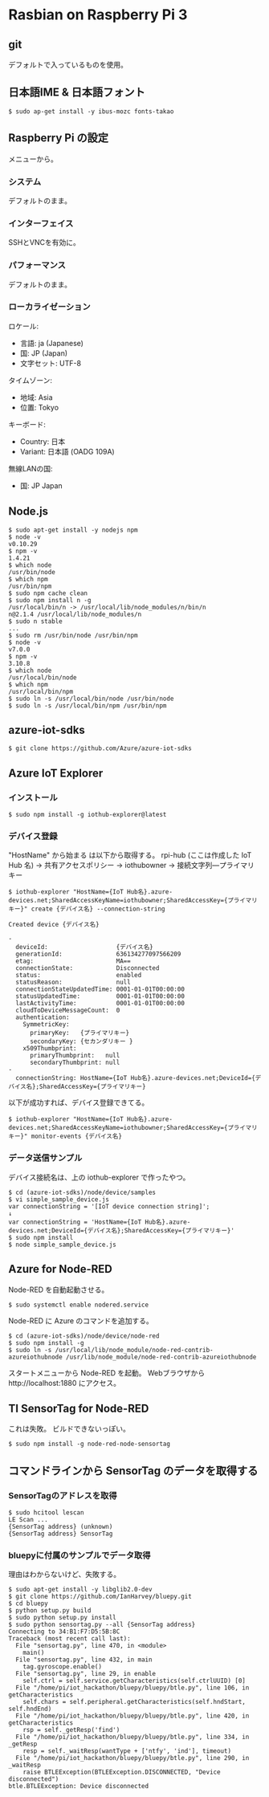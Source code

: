 # Rasbian on Raspberry Pi 3

## git

デフォルトで入っているものを使用。

## 日本語IME & 日本語フォント

    $ sudo ap-get install -y ibus-mozc fonts-takao

## Raspberry Pi の設定

メニューから。

### システム

デフォルトのまま。

### インターフェイス

SSHとVNCを有効に。

### パフォーマンス

デフォルトのまま。

### ローカライゼーション

ロケール:
* 言語: ja (Japanese)
* 国: JP (Japan)
* 文字セット: UTF-8

タイムゾーン:
* 地域: Asia
* 位置: Tokyo

キーボード:
* Country: 日本
* Variant: 日本語 (OADG 109A)

無線LANの国:
* 国: JP Japan

## Node.js

    $ sudo apt-get install -y nodejs npm
    $ node -v
    v0.10.29
    $ npm -v
    1.4.21
    $ which node
    /usr/bin/node
    $ which npm
    /usr/bin/npm
    $ sudo npm cache clean
    $ sudo npm install n -g
    /usr/local/bin/n -> /usr/local/lib/node_modules/n/bin/n
    n@2.1.4 /usr/local/lib/node_modules/n
    $ sudo n stable
    ...
    $ sudo rm /usr/bin/node /usr/bin/npm
    $ node -v
    v7.0.0
    $ npm -v
    3.10.8
    $ which node
    /usr/local/bin/node
    $ which npm
    /usr/local/bin/npm
    $ sudo ln -s /usr/local/bin/node /usr/bin/node
    $ sudo ln -s /usr/local/bin/npm /usr/bin/npm

## azure-iot-sdks

    $ git clone https://github.com/Azure/azure-iot-sdks

## Azure IoT Explorer

### インストール

    $ sudo npm install -g iothub-explorer@latest

### デバイス登録

"HostName" から始まる <connection-string> は以下から取得する。
rpi-hub (ここは作成した IoT Hub 名) -> 共有アクセスポリシー -> iothubowner -> 接続文字列—プライマリキー

    $ iothub-explorer "HostName={IoT Hub名}.azure-devices.net;SharedAccessKeyName=iothubowner;SharedAccessKey={プライマリキー}" create {デバイス名} --connection-string

    Created device {デバイス名}

    -
      deviceId:                   {デバイス名}
      generationId:               636134277097566209
      etag:                       MA==
      connectionState:            Disconnected
      status:                     enabled
      statusReason:               null
      connectionStateUpdatedTime: 0001-01-01T00:00:00
      statusUpdatedTime:          0001-01-01T00:00:00
      lastActivityTime:           0001-01-01T00:00:00
      cloudToDeviceMessageCount:  0
      authentication:
        SymmetricKey:
          primaryKey:   {プライマリキー}
          secondaryKey: {セカンダリキー }
        x509Thumbprint:
          primaryThumbprint:   null
          secondaryThumbprint: null
    -
      connectionString: HostName={IoT Hub名}.azure-devices.net;DeviceId={デバイス名};SharedAccessKey={プライマリキー}

以下が成功すれば、デバイス登録できてる。

    $ iothub-explorer "HostName={IoT Hub名}.azure-devices.net;SharedAccessKeyName=iothubowner;SharedAccessKey={プライマリキー}" monitor-events {デバイス名}

### データ送信サンプル

デバイス接続名は、上の iothub-explorer で作ったやつ。

    $ cd (azure-iot-sdks)/node/device/samples
    $ vi simple_sample_device.js
    var connectionString = '[IoT device connection string]';
    ↓
    var connectionString = 'HostName={IoT Hub名}.azure-devices.net;DeviceId={デバイス名};SharedAccessKey={プライマリキー}'
    $ sudo npm install
    $ node simple_sample_device.js

## Azure for Node-RED

Node-RED を自動起動させる。

    $ sudo systemctl enable nodered.service

Node-RED に Azure のコマンドを追加する。

    $ cd (azure-iot-sdks)/node/device/node-red
    $ sudo npm install -g
    $ sudo ln -s /usr/local/lib/node_module/node-red-contrib-azureiothubnode /usr/lib/node_module/node-red-contrib-azureiothubnode

スタートメニューから Node-RED を起動。
Webブラウザから http://localhost:1880 にアクセス。


## TI SensorTag for Node-RED

これは失敗。
ビルドできないっぽい。

    $ sudo npm install -g node-red-node-sensortag

## コマンドラインから SensorTag のデータを取得する

### SensorTagのアドレスを取得

    $ sudo hcitool lescan
    LE Scan ...
    {SensorTag address} (unknown)
    {SensorTag address} SensorTag

### bluepyに付属のサンプルでデータ取得

理由はわからないけど、失敗する。

    $ sudo apt-get install -y libglib2.0-dev
    $ git clone https://github.com/IanHarvey/bluepy.git
    $ cd bluepy
    $ python setup.py build
    $ sudo python setup.py install
    $ sudo python sensortag.py --all {SensorTag address}
    Connecting to 34:B1:F7:D5:5B:8C
    Traceback (most recent call last):
      File "sensortag.py", line 470, in <module>
        main()
      File "sensortag.py", line 432, in main
        tag.gyroscope.enable()
      File "sensortag.py", line 29, in enable
        self.ctrl = self.service.getCharacteristics(self.ctrlUUID) [0]
      File "/home/pi/iot_hackathon/bluepy/bluepy/btle.py", line 106, in getCharacteristics
        self.chars = self.peripheral.getCharacteristics(self.hndStart, self.hndEnd)
      File "/home/pi/iot_hackathon/bluepy/bluepy/btle.py", line 420, in getCharacteristics
        rsp = self._getResp('find')
      File "/home/pi/iot_hackathon/bluepy/bluepy/btle.py", line 334, in _getResp
        resp = self._waitResp(wantType + ['ntfy', 'ind'], timeout)
      File "/home/pi/iot_hackathon/bluepy/bluepy/btle.py", line 290, in _waitResp
        raise BTLEException(BTLEException.DISCONNECTED, "Device disconnected")
    btle.BTLEException: Device disconnected



